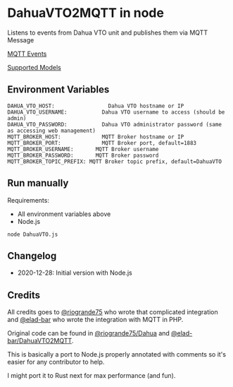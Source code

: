 # DahuaVTO2MQTT in node
Listens to events from Dahua VTO unit and publishes them via MQTT Message

[MQTT Events](./MQTTEvents.MD)

[Supported Models](./SupportedModels.md)

## Environment Variables
```
DAHUA_VTO_HOST: 			    Dahua VTO hostname or IP
DAHUA_VTO_USERNAME: 		  Dahua VTO username to access (should be admin)
DAHUA_VTO_PASSWORD: 		  Dahua VTO administrator password (same as accessing web management)
MQTT_BROKER_HOST: 			  MQTT Broker hostname or IP
MQTT_BROKER_PORT: 			  MQTT Broker port, default=1883
MQTT_BROKER_USERNAME: 		MQTT Broker username
MQTT_BROKER_PASSWORD: 		MQTT Broker password
MQTT_BROKER_TOPIC_PREFIX: MQTT Broker topic prefix, default=DahuaVTO
```

## Run manually
Requirements:
* All environment variables above
* Node.js

```
node DahuaVTO.js
```

## Changelog

* 2020-12-28: Initial version with Node.js


## Credits
All credits goes to <a href="https://github.com/riogrande75">@riogrande75</a> who wrote that complicated integration and <a href="https://github.com/eladbar">@elad-bar</a> who wrote the integration with MQTT in PHP.

Original code can be found in <a href="https://github.com/riogrande75/Dahua">@riogrande75/Dahua<a> and <a href="https://github.com/elad-bar/DahuaVTO2MQTT">@elad-bar/DahuaVTO2MQTT</a>.

This is basically a port to Node.js properly annotated with comments so it's easier for any contributor to help.

I might port it to Rust next for max performance (and fun).
